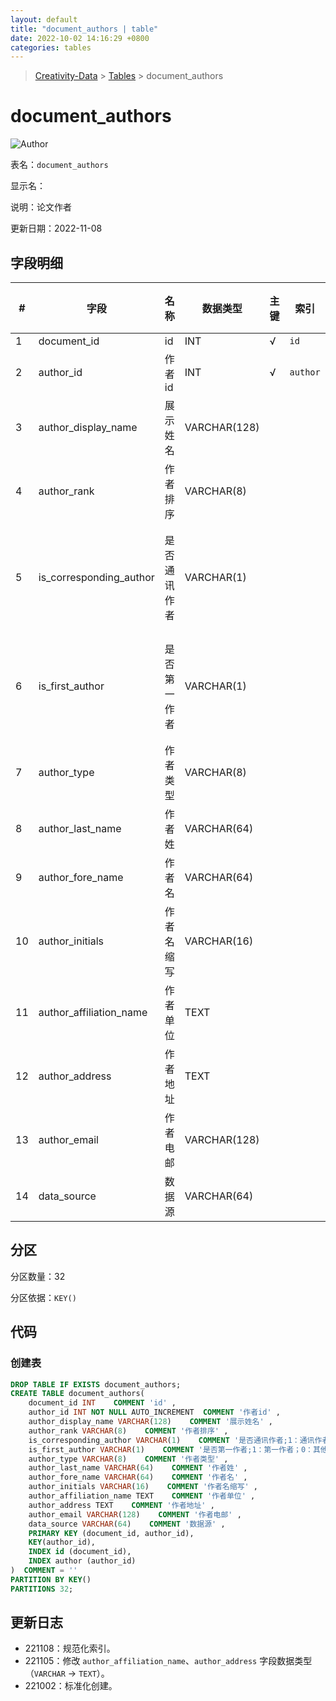 ```yaml
---
layout: default
title: "document_authors | table"
date: 2022-10-02 14:16:29 +0800
categories: tables
---
```


> [Creativity-Data](/Creativity) > [Tables](/Creativity/tables) > document_authors

# document_authors

![Author](https://img.shields.io/badge/Author-MarioZZJ-blue)

表名：`document_authors`

显示名：

说明：论文作者

更新日期：2022-11-08

## 字段明细

| **#** | **字段**                | **名称**     | **数据类型**  | **主键** | **索引** | **默认值** | **备注说明**             |
| ----- | ----------------------- | ------------ | ------------- | -------- | -------- | ---------- | ------------------------ |
| 1     | document_id             | id           | INT           | √        | `id` |            |                          |
| 2     | author_id               | 作者id       | INT           | √        | `author` | 自增       |                          |
| 3     | author_display_name     | 展示姓名     | VARCHAR(128)  |          |          |            |                          |
| 4     | author_rank             | 作者排序     | VARCHAR(8)    |          |          |            |                          |
| 5     | is_corresponding_author | 是否通讯作者 | VARCHAR(1)    |          |          |            | 1：通讯作者；0：其他作者 |
| 6     | is_first_author         | 是否第一作者 | VARCHAR(1)    |          |          |            | 1：第一作者；0：其他作者 |
| 7     | author_type             | 作者类型     | VARCHAR(8)    |          |          |            |                          |
| 8     | author_last_name        | 作者姓       | VARCHAR(64)  |          |          |            |                          |
| 9     | author_fore_name        | 作者名       | VARCHAR(64)  |          |          |            |                          |
| 10    | author_initials         | 作者名缩写   | VARCHAR(16)   |          |          |            |                          |
| 11    | author_affiliation_name | 作者单位     | TEXT  |          |          |            |            |
| 12    | author_address          | 作者地址     | TEXT |          |          |            |                          |
| 13    | author_email            | 作者电邮     | VARCHAR(128)  |          |          |            |                          |
| 14    | data_source             | 数据源       | VARCHAR(64)  |          |          |            |                          |

## 分区

分区数量：32

分区依据：`KEY()`

## 代码

### 创建表

```SQL
DROP TABLE IF EXISTS document_authors;
CREATE TABLE document_authors(
    document_id INT    COMMENT 'id' ,
    author_id INT NOT NULL AUTO_INCREMENT  COMMENT '作者id' ,
    author_display_name VARCHAR(128)    COMMENT '展示姓名' ,
    author_rank VARCHAR(8)    COMMENT '作者排序' ,
    is_corresponding_author VARCHAR(1)    COMMENT '是否通讯作者;1：通讯作者；0：其他作者' ,
    is_first_author VARCHAR(1)    COMMENT '是否第一作者;1：第一作者；0：其他作者' ,
    author_type VARCHAR(8)    COMMENT '作者类型' ,
    author_last_name VARCHAR(64)    COMMENT '作者姓' ,
    author_fore_name VARCHAR(64)    COMMENT '作者名' ,
    author_initials VARCHAR(16)    COMMENT '作者名缩写' ,
    author_affiliation_name TEXT    COMMENT '作者单位' ,
    author_address TEXT    COMMENT '作者地址' ,
    author_email VARCHAR(128)    COMMENT '作者电邮' ,
    data_source VARCHAR(64)    COMMENT '数据源' ,
    PRIMARY KEY (document_id, author_id),
    KEY(author_id),
    INDEX id (document_id),
    INDEX author (author_id)
)  COMMENT = ''
PARTITION BY KEY()
PARTITIONS 32;
```

## 更新日志

* 221108：规范化索引。
* 221105：修改 `author_affiliation_name`、`author_address` 字段数据类型（`VARCHAR` -> `TEXT`）。
* 221002：标准化创建。
